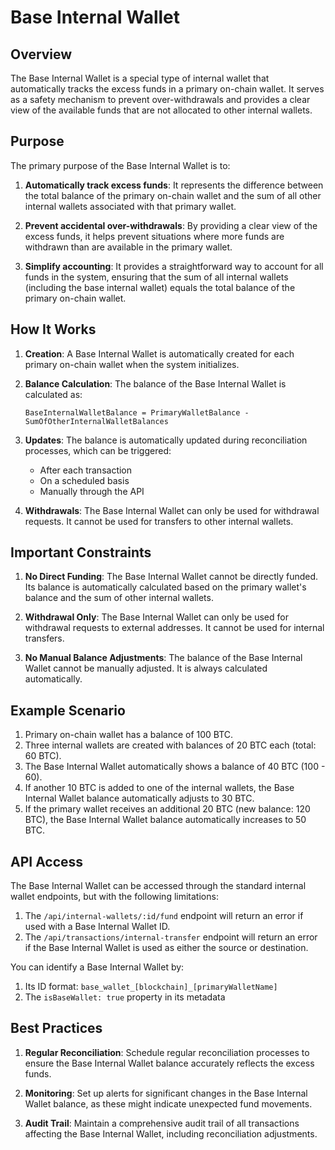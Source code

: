 # Base Internal Wallet

## Overview

The Base Internal Wallet is a special type of internal wallet that automatically tracks the excess funds in a primary on-chain wallet. It serves as a safety mechanism to prevent over-withdrawals and provides a clear view of the available funds that are not allocated to other internal wallets.

## Purpose

The primary purpose of the Base Internal Wallet is to:

1. **Automatically track excess funds**: It represents the difference between the total balance of the primary on-chain wallet and the sum of all other internal wallets associated with that primary wallet.

2. **Prevent accidental over-withdrawals**: By providing a clear view of the excess funds, it helps prevent situations where more funds are withdrawn than are available in the primary wallet.

3. **Simplify accounting**: It provides a straightforward way to account for all funds in the system, ensuring that the sum of all internal wallets (including the base internal wallet) equals the total balance of the primary on-chain wallet.

## How It Works

1. **Creation**: A Base Internal Wallet is automatically created for each primary on-chain wallet when the system initializes.

2. **Balance Calculation**: The balance of the Base Internal Wallet is calculated as:
   ```
   BaseInternalWalletBalance = PrimaryWalletBalance - SumOfOtherInternalWalletBalances
   ```

3. **Updates**: The balance is automatically updated during reconciliation processes, which can be triggered:
   - After each transaction
   - On a scheduled basis
   - Manually through the API

4. **Withdrawals**: The Base Internal Wallet can only be used for withdrawal requests. It cannot be used for transfers to other internal wallets.

## Important Constraints

1. **No Direct Funding**: The Base Internal Wallet cannot be directly funded. Its balance is automatically calculated based on the primary wallet's balance and the sum of other internal wallets.

2. **Withdrawal Only**: The Base Internal Wallet can only be used for withdrawal requests to external addresses. It cannot be used for internal transfers.

3. **No Manual Balance Adjustments**: The balance of the Base Internal Wallet cannot be manually adjusted. It is always calculated automatically.

## Example Scenario

1. Primary on-chain wallet has a balance of 100 BTC.
2. Three internal wallets are created with balances of 20 BTC each (total: 60 BTC).
3. The Base Internal Wallet automatically shows a balance of 40 BTC (100 - 60).
4. If another 10 BTC is added to one of the internal wallets, the Base Internal Wallet balance automatically adjusts to 30 BTC.
5. If the primary wallet receives an additional 20 BTC (new balance: 120 BTC), the Base Internal Wallet balance automatically increases to 50 BTC.

## API Access

The Base Internal Wallet can be accessed through the standard internal wallet endpoints, but with the following limitations:

1. The `/api/internal-wallets/:id/fund` endpoint will return an error if used with a Base Internal Wallet ID.
2. The `/api/transactions/internal-transfer` endpoint will return an error if the Base Internal Wallet is used as either the source or destination.

You can identify a Base Internal Wallet by:
1. Its ID format: `base_wallet_[blockchain]_[primaryWalletName]`
2. The `isBaseWallet: true` property in its metadata

## Best Practices

1. **Regular Reconciliation**: Schedule regular reconciliation processes to ensure the Base Internal Wallet balance accurately reflects the excess funds.

2. **Monitoring**: Set up alerts for significant changes in the Base Internal Wallet balance, as these might indicate unexpected fund movements.

3. **Audit Trail**: Maintain a comprehensive audit trail of all transactions affecting the Base Internal Wallet, including reconciliation adjustments.
